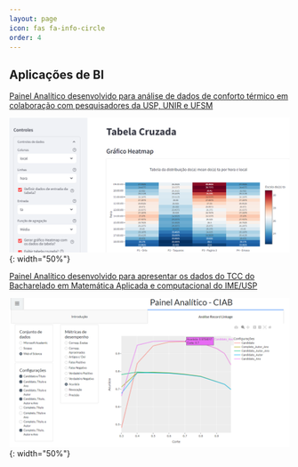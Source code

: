 ```yaml
---
layout: page
icon: fas fa-info-circle
order: 4
---
```



## Aplicações de BI

[Painel Analítico desenvolvido para análise de dados de conforto térmico em colaboração com pesquisadores da USP, UNIR e UFSM](https://iago-painel-v7-xyuomeiaiq-wn.a.run.app/)

![Painel Conforto Térmico](assets/img/figuras/print_painel_iago.png){: width="50%"}

[Painel Analítico desenvolvido para apresentar os dados do TCC do Bacharelado em Matemática Aplicada e computacional do IME/USP](https://ciab-dkc3sigowq-wn.a.run.app/)

![Painel TCC](assets\img\figuras\print_painel_tcc.png){: width="50%"}
